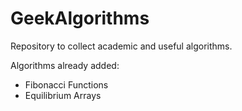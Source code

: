 # GeekAlgorithms
Repository to collect academic and useful algorithms.

Algorithms already added:
-  Fibonacci Functions
-  Equilibrium Arrays